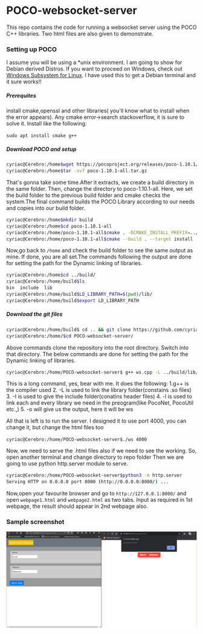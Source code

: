 # POCO-websocket-server
This repo contains the code for running a websocket server using the POCO C++ libraries. Two html files are also given to demonstrate.

### Setting up POCO

I assume you will be using a \*unix environment. I am going to show for Debian derived Distros. 
If you want to proceed on Windows, check out [Windows Subsystem for Linux](https://docs.microsoft.com/en-us/windows/wsl/install-win10).
I have used this to get a Debian terminal and it sure works!!
##### Prerequites
install cmake,openssl and other libraries( you'll know what to install when the error appears). Any cmake error->search stackoverflow, it is sure to solve it. Install like the following:

`sudo apt install cmake g++`

##### Download POCO and setup

```bash
cyriac@Cerebro:/home$wget https://pocoproject.org/releases/poco-1.10.1/poco-1.10.1-all.tar.gz
cyriac@Cerebro:/home$tar -xvf poco-1.10.1-all.tar.gz
```

That's gonna take some time.After it extracts, we create a build directory in the same folder. Then, change the directory to poco-1.10.1-all. Here, we set the build folder to the previous build folder and cmake checks the system.The final command builds the POCO Library according to our needs and copies into our build folder.
 
```bash
cyriac@Cerebro:/home$mkdir build
cyriac@Cerebro:/home$cd poco-1.10.1-all
cyriac@Cerebro:/home/poco-1.10.1-all$cmake . -DCMAKE_INSTALL_PREFIX=../build/
cyriac@Cerebro:/home/poco-1.10.1-all$cmake --build . --target install
```

Now,go back to `/home` and check the build folder to see the same output as mine. If done, you are all set.The commands following the output are done for setting the path for the Dynamic linking of libraries.

```bash
cyriac@Cerebro:/home$cd ../build/
cyriac@Cerebro:/home/build$ls
bin  include  lib
cyriac@Cerebro:/home/build$LD_LIBRARY_PATH=$(pwd)/lib/
cyriac@Cerebro:/home/build$export LD_LIBRARY_PATH
```

##### Download the git files

```bash
cyriac@Cerebro:/home/build$ cd .. && git clone https://github.com/cyriacbijun/POCO-websocket-server.git
cyriac@Cerebro:/home/$cd POCO-websocket-server/
```
Above commands clone the repository into the root directory. Switch into that directory. The below commands are done for setting the path for the Dynamic linking of libraries.
```bash
cyriac@Cerebro:/home/POCO-websocket-server$ g++ ws.cpp -L ../build/lib/ -I ../build/include/ -lPocoNet -lPocoFoundation -lpthread -lPocoUtil -lPocoJSON -lPocoXML -o ws
```
This is a long command, yes, bear with me. It does the following:
1.g++ is the compiler used
2. -L is used to link the library folder(constains .so files)
3. -I is used to give the include folder(conatins header files)
4. -l is used to link each and every library we need in the preogram(like PocoNet, PocoUtil etc.,)
5. -o will give us the output, here it will be ws

All that is left is to run the server. I designed it to use port 4000, you can change it, but change the html files too

`cyriac@Cerebro:/home/POCO-websocket-server$./ws 4000`

Now, we need to serve the .html files also if we need to see the working. So, open another terminal and change directory to repo folder
Then we are going to use python http.server module to serve.
```bash
cyriac@Cerebro:/home/POCO-websocket-server$python3 -m http.server
Serving HTTP on 0.0.0.0 port 8000 (http://0.0.0.0:8000/) ...
```
Now,open your favourite browser and go to `http://127.0.0.1:8000/` and open `webpage1.html` and `webpage2.html` as two tabs. Input as required in 1st webpage, the result should appear in 2nd webpage also.

### Sample screenshot

![sample screenshot](assets/sample.png)
